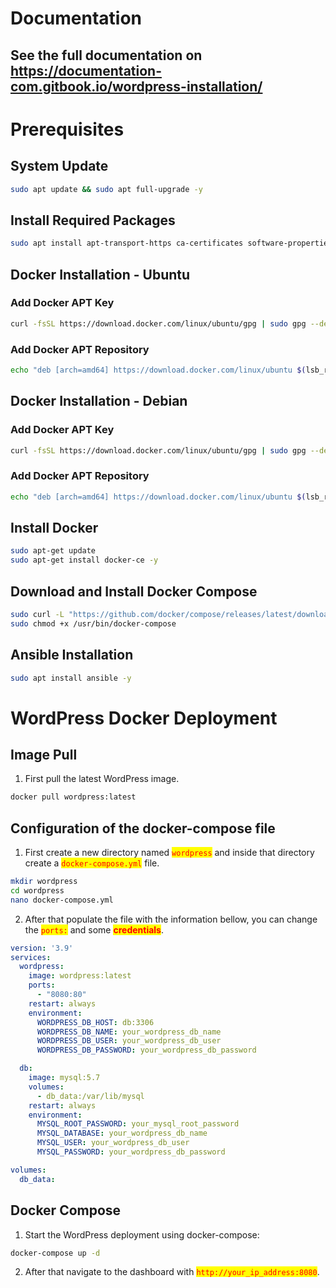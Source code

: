 # Documentation

## See the full documentation on https://documentation-com.gitbook.io/wordpress-installation/

# Prerequisites

## System Update

```bash
sudo apt update && sudo apt full-upgrade -y
```

## Install Required Packages

```bash
sudo apt install apt-transport-https ca-certificates software-properties-common -y
```

## Docker Installation - Ubuntu

### **Add Docker APT Key**

```bash
curl -fsSL https://download.docker.com/linux/ubuntu/gpg | sudo gpg --dearmor -o /etc/apt/trusted.gpg.d/docker.gpg
```

### **Add Docker APT Repository**

```bash
echo "deb [arch=amd64] https://download.docker.com/linux/ubuntu $(lsb_release -cs) stable" | sudo tee /etc/apt/sources.list.d/docker.list
```

## Docker Installation - Debian

### **Add Docker APT Key**

```bash
curl -fsSL https://download.docker.com/linux/ubuntu/gpg | sudo gpg --dearmor -o /etc/apt/trusted.gpg.d/docker.gpg
```

### **Add Docker APT Repository**

```bash
echo "deb [arch=amd64] https://download.docker.com/linux/ubuntu $(lsb_release -cs) stable" | sudo tee /etc/apt/sources.list.d/docker.list
```

## **Install Docker**

```bash
sudo apt-get update
sudo apt-get install docker-ce -y
```

## **Download and Install Docker Compose**

```bash
sudo curl -L "https://github.com/docker/compose/releases/latest/download/docker-compose-Linux-x86_64" -o /usr/bin/docker-compose
sudo chmod +x /usr/bin/docker-compose
```

## Ansible Installation

```bash
sudo apt install ansible -y
```

# WordPress Docker Deployment

## Image Pull

1. First pull the latest WordPress image.

```bash
docker pull wordpress:latest
```

## Configuration of the docker-compose file

1. First create a new directory named <mark style="color:red;">`wordpress`</mark> and inside that directory create a <mark style="color:red;">`docker-compose.yml`</mark> file.

```bash
mkdir wordpress
cd wordpress
nano docker-compose.yml
```

2. After that populate the file with the information bellow, you can change the <mark style="color:red;">`ports:`</mark> and some <mark style="color:red;">**credentials**</mark>.

```yaml
version: '3.9'
services:
  wordpress:
    image: wordpress:latest
    ports:
      - "8080:80"
    restart: always
    environment:
      WORDPRESS_DB_HOST: db:3306
      WORDPRESS_DB_NAME: your_wordpress_db_name
      WORDPRESS_DB_USER: your_wordpress_db_user
      WORDPRESS_DB_PASSWORD: your_wordpress_db_password

  db:
    image: mysql:5.7
    volumes:
      - db_data:/var/lib/mysql
    restart: always
    environment:
      MYSQL_ROOT_PASSWORD: your_mysql_root_password
      MYSQL_DATABASE: your_wordpress_db_name
      MYSQL_USER: your_wordpress_db_user
      MYSQL_PASSWORD: your_wordpress_db_password

volumes:
  db_data:
```

## Docker Compose

1. Start the WordPress deployment using docker-compose:

```bash
docker-compose up -d
```

2. After that navigate to the dashboard with <mark style="color:red;">`http://your_ip_address:8080`</mark>.
